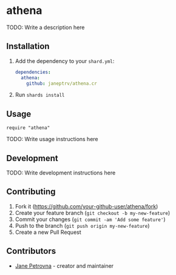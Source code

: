 # athena

TODO: Write a description here

## Installation

1. Add the dependency to your `shard.yml`:

   ```yaml
   dependencies:
     athena:
       github: janeptrv/athena.cr
   ```

2. Run `shards install`

## Usage

```crystal
require "athena"
```

TODO: Write usage instructions here

## Development

TODO: Write development instructions here

## Contributing

1. Fork it (<https://github.com/your-github-user/athena/fork>)
2. Create your feature branch (`git checkout -b my-new-feature`)
3. Commit your changes (`git commit -am 'Add some feature'`)
4. Push to the branch (`git push origin my-new-feature`)
5. Create a new Pull Request

## Contributors

- [Jane Petrovna](https://github.com/your-github-user) - creator and maintainer
